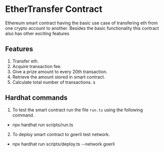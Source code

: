 # EtherTransfer Contract
Ethereum smart contract having the basic use case of transfering eth from one crypto account to another. Besides the basic functionality this contract also has other exciting features

## Features
1. Transfer eth.
2. Acquire transaction fee.
3. Give a prize amount to every 20th transaction.
4. Retrieve the amount stored in smart contract.
5. Calculate total number of transactions.
s
## Hardhat commands
1. To test the smart contract run the file `run.ts` using the following command.
- npx hardhat run scripts/run.ts
2. To deploy smart contract to goerli test network.
- npx hardhat run scripts/deploy.ts --network goerli
